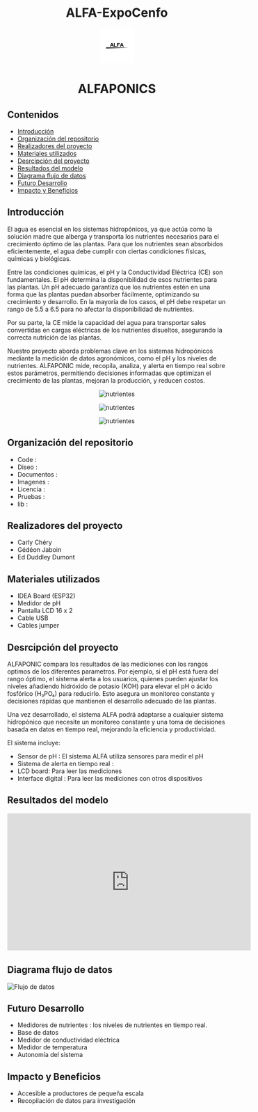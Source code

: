 <div align="center">
 
# ALFA-ExpoCenfo

<img src="https://github.com/ED-Alfa/ALFA-ExpoCenfo/blob/main/Im%C3%A1genes/Logo.png" alt="Project Screenshot" width="80" style="display:inline;"/>
 
# ALFAPONICS 

</div>

## Contenidos
- [Introducción](#Introducción)
- [Organización del repositorio](Organización-del-repositorio)
- [Realizadores del proyecto](Realizadores-del-proyecto)
- [Materiales utilizados](Materiales-utilizados)
- [Desrcipción del proyecto](#Desrcipción-del-proyecto)
- [Resultados del modelo](Resultados-del-modelo)
- [Diagrama flujo de datos](Diagrama-flujo-de-datos)
- [Futuro Desarrollo](#Futuro-Desarrollo)
- [Impacto y Beneficios](#Impacto-y-Beneficios)


## Introducción

El agua es esencial en los sistemas hidropónicos, ya que actúa como la solución madre que alberga y transporta los nutrientes necesarios para el crecimiento óptimo de las plantas. Para que los nutrientes sean absorbidos eficientemente, el agua debe cumplir con ciertas condiciones físicas, químicas y biológicas. 

Entre las condiciones químicas, el pH y la Conductividad Eléctrica (CE) son fundamentales. El pH determina la disponibilidad de esos nutrientes para las plantas. Un pH adecuado garantiza que los nutrientes estén en una forma que las plantas puedan absorber fácilmente, optimizando su crecimiento y desarrollo. En la mayoría de los casos, el pH debe respetar un rango de 5.5 a 6.5 para no afectar la disponibilidad de nutrientes. 

Por su parte, la CE mide la capacidad del agua para transportar sales convertidas en cargas eléctricas de los nutrientes disueltos, asegurando la correcta nutrición de las plantas. 

Nuestro proyecto aborda problemas clave en los sistemas hidropónicos mediante la medición de datos agronómicos, como el pH y los niveles de nutrientes. ALFAPONIC mide, recopila, analiza, y alerta en tiempo real sobre estos parámetros, permitiendo decisiones informadas que optimizan el crecimiento de las plantas, mejoran la producción, y reducen costos. 

<div align="center">
 
![nutrientes](https://github.com/ED-Alfa/ALFA-ExpoCenfo/blob/main/Im%C3%A1genes/nutrientxpH.png)

</div>


<div align="center">
 
![nutrientes](https://github.com/ED-Alfa/ALFA-ExpoCenfo/blob/main/Im%C3%A1genes/finca%20cultivos.png)

</div>

<div align="center">
 
![nutrientes](https://github.com/ED-Alfa/ALFA-ExpoCenfo/blob/main/Im%C3%A1genes/centro%20de%20cosecha.png)

</div>


## Organización del repositorio
- Code : 
- Diseo :
- Documentos :
- Imagenes :
- Licencia :
- Pruebas :
- lib :

## Realizadores del proyecto
- Carly Chéry
- Gédéon Jaboin
- Ed Duddley Dumont
  
## Materiales utilizados
- IDEA Board (ESP32)
- Medidor de pH
- Pantalla LCD 16 x 2 
- Cable USB
- Cables jumper

## Desrcipción del proyecto

ALFAPONIC compara los resultados de las mediciones con los rangos optimos de los diferentes parametros. Por ejemplo, si el pH está fuera del rango óptimo, el sistema alerta a los usuarios, quienes pueden ajustar los niveles añadiendo hidróxido de potasio (KOH) para elevar el pH o ácido fosfórico (H₃PO₄) para reducirlo. Esto asegura un monitoreo constante y decisiones rápidas que mantienen el desarrollo adecuado de las plantas. 

Una vez desarrollado, el sistema ALFA podrá adaptarse a cualquier sistema hidropónico que necesite un monitoreo constante y una toma de decisiones basada en datos en tiempo real, mejorando la eficiencia y productividad. 

El sistema incluye:
- Sensor de pH : El sistema ALFA utiliza sensores para medir el pH 
- Sistema de alerta en tiempo real :
- LCD board: Para leer las mediciones
- Interface digital : Para leer las mediciones con otros dispositivos

## Resultados del modelo

<iframe width="560" height="315" src="https://www.youtube.com/embed/5CN1vGzi0BA?si=iX6XQK-HnDKT6t1y" title="YouTube video player" frameborder="0" allow="accelerometer; autoplay; clipboard-write; encrypted-media; gyroscope; picture-in-picture; web-share" referrerpolicy="strict-origin-when-cross-origin" allowfullscreen></iframe>

## Diagrama flujo de datos


![Flujo de datos](https://github.com/ED-Alfa/ALFA-ExpoCenfo/blob/main/Im%C3%A1genes/Flujo%20de%20datos%20ALFAPONICS.png)



## Futuro Desarrollo

- Medidores de nutrientes : los niveles de nutrientes en tiempo real.
- Base de datos
- Medidor de conductividad eléctrica
- Medidor de temperatura
- Autonomía del sistema

## Impacto y Beneficios

- Accesible a productores de pequeña escala
- Recopilación de datos para investigación



